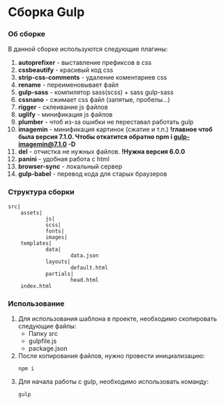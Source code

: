 # Сборка Gulp

### Об сборке 
В данной сборке используются следующие плагины: 
1. **autoprefixer** - выставление префиксов в css
2. **cssbeautify** - красивый код css
3. **strip-css-comments** - удаление коментариев css
4. **rename** - переименовывает файл 
5. **gulp-sass** - компилятор sass(scss) + sass gulp-sass
6. **cssnano** - сжимает сss файл (запятые, пробелы...)
7. **rigger** - склеивание js файлов
8. **uglify** - минификация js файлов
9. **plumber** - чтоб из-за ошибки не переставал работать gulp
10. **imagemin** - минификация картинок (сжатие и т.п.) **!главное чтоб была версия 7.1.0. Чтобы откатится обратно npm i gulp-imagemin@7.1.0 -D**
11. **del** - отчистка не нужных файлов. **!Нужна версия 6.0.0**
12. **panini** - удобная работа с html
13. **browser-sync** - локальный сервер
14. **gulp-babel** - перевод кода для старых браузеров

### Структура сборки
	src|
		assets|  
				js|
				scss|
				fonts|
				images|
		templates|
				data|
                		data.json
				layouts|
				    	default.html
				partials|
				    	head.html
		index.html

### Использование 
1. Для использования шаблона в проекте, необходимо скопировать следующие файлы: 
	- Папку src
	- gulpfile.js
	- package.json
2. После копирования файлов, нужно  провести инициализацию: 
	```
    npm i
    ```
3. Для начала работы с gulp, необходимо использовать команду: 
	``` 
    gulp
	```
